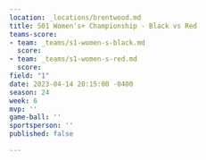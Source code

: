 ```yaml
---
location: _locations/brentwood.md
title: S01 Women's+ Championship - Black vs Red
teams-score:
- team: _teams/s1-women-s-black.md
  score: 
- team: _teams/s1-women-s-red.md
  score: 
field: "1"
date: 2023-04-14 20:15:00 -0400
season: 24
week: 6
mvp: ''
game-ball: ''
sportsperson: ''
published: false

---
```

